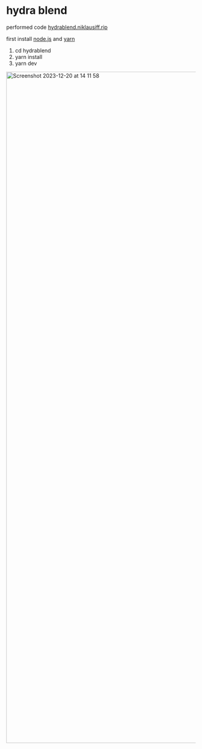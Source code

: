 # hydra blend
performed code
[hydrablend.niklausiff.rip]([https://nodejs.org](https://hydrablend.niklausiff.rip/))

first install [node.js](https://nodejs.org) and [yarn](https://classic.yarnpkg.com)

1. cd hydrablend
2. yarn install
3. yarn dev

<img width="1784" alt="Screenshot 2023-12-20 at 14 11 58" src="https://github.com/nikischwdrtr/hydraBlend/assets/40233850/de61dd45-f95a-4aa8-9ed4-922ab99c7077">
